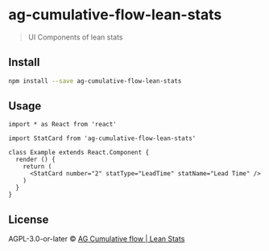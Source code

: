# ag-cumulative-flow-lean-stats

> UI Components of lean stats

## Install

```bash
npm install --save ag-cumulative-flow-lean-stats
```

## Usage

```tsx
import * as React from 'react'

import StatCard from 'ag-cumulative-flow-lean-stats'

class Example extends React.Component {
  render () {
    return (
      <StatCard number="2" statType="LeadTime" statName="Lead Time" />
    )
  }
}
```

## License

AGPL-3.0-or-later © [AG Cumulative flow | Lean Stats](https://github.com/valentim/ag-cumulative-flow-lean-stats)

